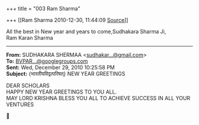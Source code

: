 +++
title = "003 Ram Sharma"

+++
[[Ram Sharma	2010-12-30, 11:44:09 [Source](https://groups.google.com/g/bvparishat/c/9uRKZHk5sAk)]]



All the best in New year and years to come,Sudhakara Sharma Ji,  
Ram Karan Sharma  
  
  
  
  
  
  
  
  
  
  

  

------------------------------------------------------------------------

**From:** SUDHAKARA SHERMAA \<[sudhakar...@gmail.com]()\>  
**To:** [BVPAR...@googlegroups.com]()  
**Sent:** Wed, December 29, 2010 10:25:58 PM  
**Subject:** {भारतीयविद्वत्परिषत्} NEW YEAR GREETINGS  

  
DEAR SCHOLARS  
HAPPY NEW YEAR GREETINGS TO YOU ALL.  
MAY LORD KRISHNA BLESS YOU ALL TO ACHIEVE SUCCESS IN ALL YOUR 
VENTURES  
  



